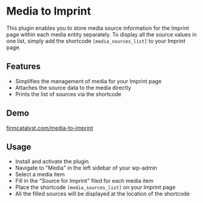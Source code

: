 # Media to Imprint

This plugin enables you to store media source information for the Imprint page within each media entity separately. To display all the source values in one list, simply add the shortcode `[media_sources_list]` to your Imprint page.

## Features

* Simplifies the management of media for your Imprint page
* Attaches the source data to the media directly
* Prints the list of sources via the shortcode

## Demo

[firmcatalyst.com/media-to-imprint](https://firmcatalyst.com/media-to-imprint)

## Usage

* Install and activate the plugin
* Navigate to "Media" in the left sidebar of your wp-admin
* Select a media item
* Fill in the "Source for Imprint" filed for each media item
* Place the shortcode `[media_sources_list]` on your Imprint page
* All the filled sources will be displayed at the location of the shortcode